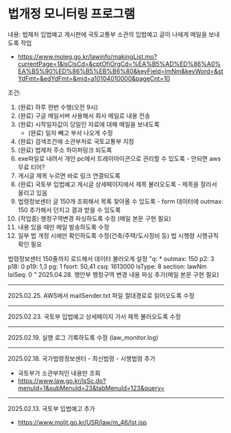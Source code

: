 # 법개정 모니터링 프로그램

내용: 법제처 입법예고 게시판에 국토교통부 소관의 입법예고 글이 나에게 메일을 보내도록 작업
  - https://www.moleg.go.kr/lawinfo/makingList.mo?currentPage=1&lsClsCd=&cptOfiOrgCd=%EA%B5%AD%ED%86%A0%EA%B5%90%ED%86%B5%EB%B6%80&keyField=lmNm&keyWord=&stYdFmt=&edYdFmt=&mid=a10104010000&pageCnt=10

조건:
  1. (완료) 하루 한번 수행(오전 9시)
  2. (완료) 구글 메일서버 사용해서 회사 메일로 내용 전송
  3. (완료) 시작일자값이 당일인 자료에 대해 메일을 보내도록
     - (완료) 일자 빼고 부서 나오게 수정
  4. (완료) 검색조건에 소관부처로 국토교통부 지정
  5. (완료) 법제처 주소 하이퍼링크 되도록
  6. exe파일로 내려서 개인 pc에서 트레이아이콘으로 관리할 수 있도록
    - 안되면 aws 무료 티어?
  7. 게시글 제목 누르면 바로 링크 연결되도록
  8. (완료) 국토부 입법예고 게시글 상세페이지에서 제목 불러오도록
    - 제목을 잘라서 올리고 있음
  9. 법령정보센터 글 150개 조회해서 목록 찾아올 수 있도록
    - form 데이터에 outmax: 150 추가해서 던지고 결과 받을 수 있도록
10. (작업중) 행정구역변경 파싱하도록 수정 (메일 본문 구현 필요)
11. 내용 있을 때만 메일 발송하도록 수정
12. 일부 법 개정 시에만 확인하도록 수정(건축/주택/도시정비 등) 법 시행령 시행규칙 확인 필요


법령정보센터 150줄까지 로드해서 데이터 불러오게 설정
"q: *
    outmax: 150
    p2: 3
    p18: 0
    p19: 1,3
    pg: 1
    fsort: 50,41
    csq: 1613000
    lsType: 8
    section: lawNm
    lsiSeq: 0
"
2025.04.28.
행안부 행정구역 변경 내용 파싱 추가(메일 본문 구현 필요)

---------------
2025.02.25.
AWS에서 mailSender.txt 파일 절대경로로 읽어오도록 수정

---------------
2025.02.23.
국토부 입법예고 상세페이지 가서 제목 불러오도록 수정

---------------
2025.02.19.
실행 로그 기록하도록 수정 (law_monitor.log)

---------------
2025.02.18.
국가법령정보센터 - 최신법령 - 시행법령 추가
  - 국토부가 소관부처인 내용만 조회
  - https://www.law.go.kr/lsSc.do?menuId=1&subMenuId=23&tabMenuId=123&query=

---------------
2025.02.13.
국토부 입법예고 추가
  - https://www.molit.go.kr/USR/law/m_46/lst.jsp
